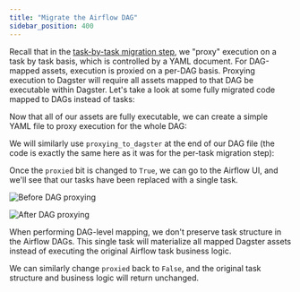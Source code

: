 ```yaml
---
title: "Migrate the Airflow DAG"
sidebar_position: 400
---
```


Recall that in the [task-by-task migration step](../task-level-migration/migrate), we "proxy" execution on a task by task basis, which is controlled by a YAML document. For DAG-mapped assets, execution is proxied on a per-DAG basis. Proxying execution to Dagster will require all assets mapped to that DAG be executable within Dagster. Let's take a look at some fully migrated code mapped to DAGs instead of tasks:

<CodeExample path="airlift-migration-tutorial/tutorial_example/dagster_defs/stages/migrate_dag_level.py" />

Now that all of our assets are fully executable, we can create a simple YAML file to proxy execution for the whole DAG:

<CodeExample path="airlift-migration-tutorial/tutorial_example/snippets/rebuild_customers_list.yaml" />

We will similarly use `proxying_to_dagster` at the end of our DAG file (the code is exactly the same here as it was for the per-task migration step):

<CodeExample path="airlift-migration-tutorial/tutorial_example/snippets/dags_truncated.py" />

Once the `proxied` bit is changed to `True`, we can go to the Airflow UI, and we'll see that our tasks have been replaced with a single task.

![Before DAG proxying](/images/integrations/airlift/before_dag_override.png)

![After DAG proxying](/images/integrations/airlift/after_dag_override.png)

When performing DAG-level mapping, we don't preserve task structure in the Airflow DAGs. This single task will materialize all mapped Dagster assets instead of executing the original Airflow task business logic.

We can similarly change `proxied` back to `False`, and the original task structure and business logic will return unchanged.
